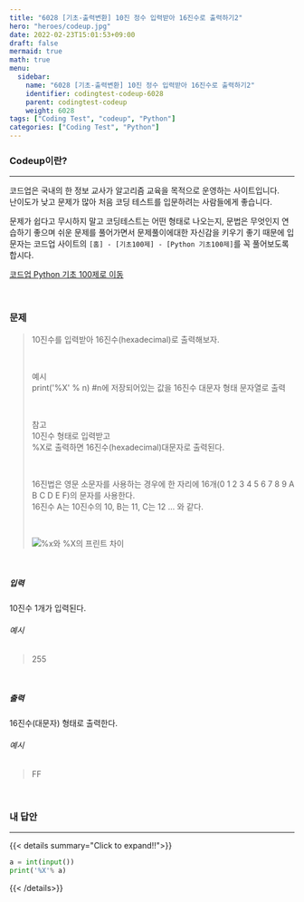```yaml
---
title: "6028 [기초-출력변환] 10진 정수 입력받아 16진수로 출력하기2"
hero: "heroes/codeup.jpg"
date: 2022-02-23T15:01:53+09:00
draft: false
mermaid: true
math: true
menu:
  sidebar:
    name: "6028 [기초-출력변환] 10진 정수 입력받아 16진수로 출력하기2"
    identifier: codingtest-codeup-6028
    parent: codingtest-codeup
    weight: 6028
tags: ["Coding Test", "codeup", "Python"]
categories: ["Coding Test", "Python"]
---
```


### Codeup이란?
---
코드업은 국내의 한 정보 교사가 알고리즘 교육을 목적으로 운영하는 사이트입니다.\
난이도가 낮고 문제가 많아 처음 코딩 테스트를 입문하려는 사람들에게 좋습니다.

문제가 쉽다고 무시하지 말고 코딩테스트는 어떤 형태로 나오는지, 문법은 무엇인지 연습하기 좋으며 쉬운 문제를 풀어가면서 문제풀이에대한 자신감을 키우기 좋기 때문에 입문자는 코드업 사이트의 `[홈] - [기초100제] - [Python 기초100제]`를 꼭 풀어보도록 합시다.

[코드업 Python 기초 100제로 이동](https://codeup.kr/problemsetsol.php?psid=33)


&nbsp;

### 문제
> 10진수를 입력받아 16진수(hexadecimal)로 출력해보자.
> 
> &nbsp;
> 
> 예시\
> print('%X' % n)  #n에 저장되어있는 값을 16진수 대문자 형태 문자열로 출력
> 
> &nbsp;
> 
> 참고\
> 10진수 형태로 입력받고\
> %X로 출력하면 16진수(hexadecimal)대문자로 출력된다.
> 
> &nbsp;
> 
> 16진법은 영문 소문자를 사용하는 경우에 한 자리에 16개(0 1 2 3 4 5 6 7 8 9 A B C D E F)의 문자를 사용한다.\
> 16진수 A는 10진수의 10, B는 11, C는 12 ... 와 같다.
> 
> &nbsp;
>
> ![%x와 %X의 프린트 차이](https://codeup.kr/upload/pimg6193_1.png)

&nbsp;

##### 입력
10진수 1개가 입력된다.
###### 예시
> 255

&nbsp;

##### 출력
16진수(대문자) 형태로 출력한다.
###### 예시
> FF

&nbsp;

### 내 답안
---
{{< details summary="Click to expand!!">}}
```python
a = int(input())
print('%X'% a)
```
{{< /details>}}
